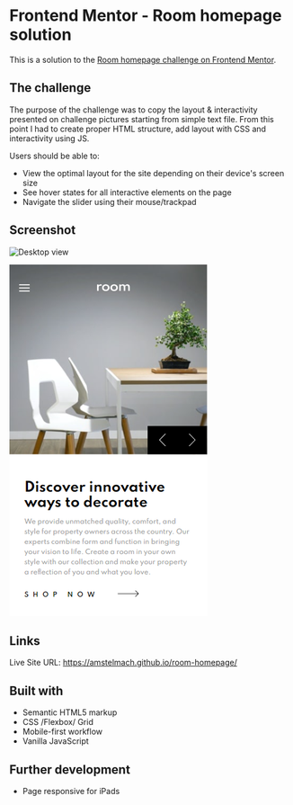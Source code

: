 # Frontend Mentor - Room homepage solution

This is a solution to the [Room homepage challenge on Frontend Mentor](https://www.frontendmentor.io/challenges/room-homepage-BtdBY_ENq).

## The challenge

The purpose of the challenge was to copy the layout & interactivity presented on challenge pictures starting from simple text file. From this point I had to create proper HTML structure, add layout with CSS and interactivity using JS.

Users should be able to:

- View the optimal layout for the site depending on their device's screen size
- See hover states for all interactive elements on the page
- Navigate the slider using their mouse/trackpad

## Screenshot

![Desktop view](screenshot/desktop_view.png "Desktop view")

![Mobile view](screenshot/mobile_view.png "Mobile view")

## Links

Live Site URL: https://amstelmach.github.io/room-homepage/

## Built with

- Semantic HTML5 markup
- CSS /Flexbox/ Grid
- Mobile-first workflow
- Vanilla JavaScript

## Further development

- Page responsive for iPads
